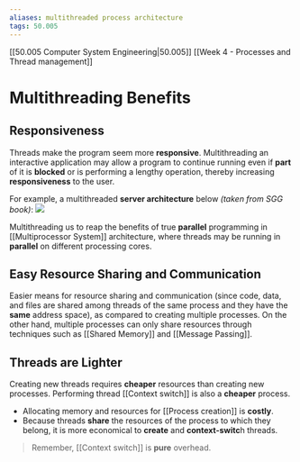 ```yaml
---
aliases: multithreaded process architecture
tags: 50.005
---
```

[[50.005 Computer System Engineering|50.005]]
[[Week 4 - Processes and Thread management]]

# Multithreading Benefits
## Responsiveness

Threads make the program seem more **responsive**. Multithreading an interactive application may allow a program to continue running even if **part** of it is **blocked** or is performing a lengthy operation, thereby increasing **responsiveness** to the user.

For example, a multithreaded **server architecture** below _(taken from SGG book)_: ![](https://natalieagus.github.io/50005/assets/images/week3/18.png)

Multithreading us to reap the benefits of true **parallel** programming in [[Multiprocessor System]] architecture, where threads may be running in **parallel** on different processing cores.

## Easy Resource Sharing and Communication

Easier means for resource sharing and communication (since code, data, and files are shared among threads of the same process and they have the **same** address space), as compared to creating multiple processes. On the other hand, multiple processes can only share resources through techniques such as [[Shared Memory]] and [[Message Passing]].

## Threads are Lighter

Creating new threads requires **cheaper** resources than creating new processes. Performing thread [[Context switch]] is also a **cheaper** process.

-   Allocating memory and resources for [[Process creation]] is **costly**.
-   Because threads **share** the resources of the process to which they belong, it is more economical to **create** and **context-switc**h threads.

> Remember, [[Context switch]] is **pure** overhead.